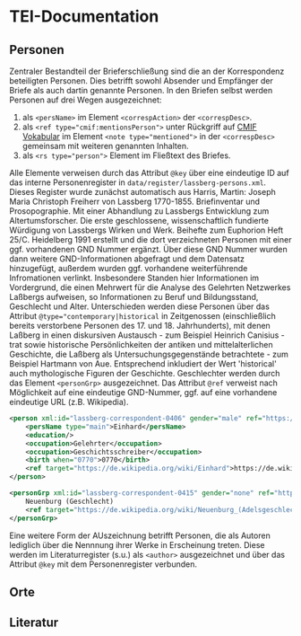 # TEI-Documentation

## Personen
Zentraler Bestandteil der Brieferschließung sind die an der Korrespondenz beteiligten Personen. 
Dies betrifft sowohl Absender und Empfänger der Briefe als auch dartin genannte Personen.
In den Briefen selbst werden Personen auf drei Wegen ausgezeichnet:

1. als `<persName>` im Element `<correspAction>` der `<correspDesc>`.
2. als `<ref type="cmif:mentionsPerson">` unter Rückgriff auf [CMIF Vokabular](https://encoding-correspondence.bbaw.de/v1/CMIF.html#c-4-2) im Element `<note type="mentioned">` in der `<correspDesc>` gemeinsam mit weiteren genannten Inhalten.
3. als `<rs type="person">` Element im Fließtext des Briefes.

Alle Elemente verweisen durch das Attribut `@key` über eine eindeutige ID auf das interne Personenregister in `data/register/lassberg-persons.xml`. 
Dieses Register wurde zunächst automatisch aus Harris, Martin: Joseph Maria Christoph Freiherr von Lassberg 1770-1855. Briefinventar und Prosopographie. Mit einer
Abhandlung zu Lassbergs Entwicklung zum Altertumsforscher. Die erste geschlossene, wissenschaftlich fundierte Würdigung von Lassbergs Wirken und Werk. Beihefte zum Euphorion Heft 25/C. Heidelberg 1991
erstellt und die dort verzeichneten Personen mit einer ggf. vorhandenen GND Nummer ergänzt. Über diese GND Nummer wurden dann weitere GND-Informationen abgefragt und dem Datensatz hinzugefügt, außerdem wurden ggf. vorhandene weiterführende Infromationen verlinkt.
Insbesondere Standen hier Informationen im Vordergrund, die einen Mehrwert für die Analyse des Gelehrten Netzwerkes Laßbergs aufweisen, so Informationen zu Beruf und Bildungsstand, Geschlecht und Alter.
Unterschieden werden diese Personen über das Attribut `@type="contemporary|historical` in Zeitgenossen (einschließlich bereits verstorbene Personen des 17. und 18. Jahrhunderts), 
mit denen Laßberg in einen diskursiven Austausch - zum Beispiel Heinrich Canisius - trat sowie historische Persönlichkeiten der antiken und mittelalterlichen Geschichte, die Laßberg als Untersuchungsgegenstände betrachtete - zum Beispiel Hartmann von Aue.
Entsprechend inkludiert der Wert 'historical' auch mythologische Figuren der Geschichte. Geschlechter werden durch das Element `<personGrp>` ausgezeichnet. Das Attribut `@ref` verweist nach Möglichkeit auf eine eindeutige GND-Nummer, ggf. auf eine vorhandene eindeutige URL (z.B. Wikipedia).

```xml                
<person xml:id="lassberg-correspondent-0406" gender="male" ref="https://d-nb.info/gnd/118529560" type="historical">
    <persName type="main">Einhard</persName>
    <education/>
    <occupation>Gelehrter</occupation>
    <occupation>Geschichtsschreiber</occupation>
    <birth when="0770">0770</birth>
    <ref target="https://de.wikipedia.org/wiki/Einhard">https://de.wikipedia.org/wiki/Einhard</ref>
</person>
```

```xml
<personGrp xml:id="lassberg-correspondent-0415" gender="none" ref="https://de.wikipedia.org/wiki/Neuenburg_(Adelsgeschlecht)" type="historical">
    Neuenburg (Geschlecht)
    <ref target="https://de.wikipedia.org/wiki/Neuenburg_(Adelsgeschlecht)"/>
</personGrp>
```

Eine weitere Form der AUszeichnung betrifft Personen, die als Autoren lediglich über die Nennnung ihrer Werke in Erscheinung treten. Diese werden im Literaturregister (s.u.) als `<author>` ausgezeichnet und über das Attribut `@key` mit dem Personenregister verbunden.  

## Orte

## Literatur
